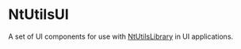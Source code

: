 # NtUtilsUI

A set of UI components for use with [NtUtilsLibrary](https://github.com/diversenok/NtUtilsLibrary) in UI applications.
